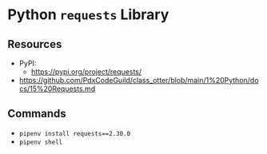 # Python `requests` Library

## Resources

* PyPI:
    * <https://pypi.org/project/requests/>
* <https://github.com/PdxCodeGuild/class_otter/blob/main/1%20Python/docs/15%20Requests.md>

## Commands

* `pipenv install requests==2.30.0`
* `pipenv shell`
